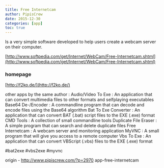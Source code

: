 ```yaml
---
title: Free Internetcam
author: PipisCrew
date: 2015-12-30
categories: [app]
toc: true
---
```


Is a very simple software developed to help users create a webcam server on their computer.

[http://www.softpedia.com/get/Internet/WebCam/Free-Internetcam.shtml](http://www.softpedia.com/get/Internet/WebCam/Free-Internetcam.shtml)

### homepage

[http://f2ko.de/](http://f2ko.de/)

other apps by the same author :
Audio/Video To Exe : An application that can convert multimedia files to other formats and selfplaying executables
Base64 De-/Encoder : A commandline program that can decode and encode files using the Base64 algorithm
Bat To Exe Converter : An application that can convert BAT (.bat) script files to the EXE (.exe) format
CMD Tools : A collection of small commandline tools
Duplicate File Eraser : A simple program that can search and delete duplicate files
Free Internetcam : A webcam server and monitoring application
MyVNC : A small program that will give you access to a remote computer
Vbs To Exe : An application that can convert VBScript (.vbs) files to the EXE (.exe) format

#bat2exe #vbs2exe #myvnc

origin - http://www.pipiscrew.com/?p=2970 app-free-internetcam